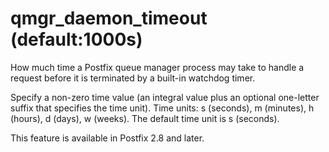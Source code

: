 # qmgr_daemon_timeout (default:1000s) 

 How much time a Postfix queue manager process may take to handle
a request before it is terminated by a built-in watchdog timer.


 Specify a non-zero time value (an integral value plus an optional
one-letter suffix that specifies the time unit).  Time units: s
(seconds), m (minutes), h (hours), d (days), w (weeks).
The default time unit is s (seconds).  

 This feature is available in Postfix 2.8 and later.  



